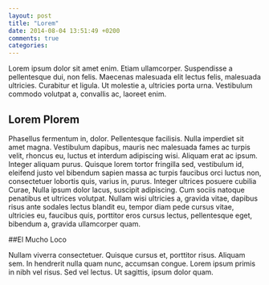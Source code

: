 ```yaml
---
layout: post
title: "Lorem"
date: 2014-08-04 13:51:49 +0200
comments: true
categories: 
---
```


Lorem ipsum dolor sit amet enim. Etiam ullamcorper. Suspendisse a pellentesque dui, non felis. Maecenas malesuada elit lectus felis, malesuada ultricies. Curabitur et ligula. Ut molestie a, ultricies porta urna. Vestibulum commodo volutpat a, convallis ac, laoreet enim.

## Lorem Plorem

Phasellus fermentum in, dolor. Pellentesque facilisis. Nulla imperdiet sit amet magna. Vestibulum dapibus, mauris nec malesuada fames ac turpis velit, rhoncus eu, luctus et interdum adipiscing wisi. Aliquam erat ac ipsum. Integer aliquam purus. Quisque lorem tortor fringilla sed, vestibulum id, eleifend justo vel bibendum sapien massa ac turpis faucibus orci luctus non, consectetuer lobortis quis, varius in, purus. Integer ultrices posuere cubilia Curae, Nulla ipsum dolor lacus, suscipit adipiscing. Cum sociis natoque penatibus et ultrices volutpat. Nullam wisi ultricies a, gravida vitae, dapibus risus ante sodales lectus blandit eu, tempor diam pede cursus vitae, ultricies eu, faucibus quis, porttitor eros cursus lectus, pellentesque eget, bibendum a, gravida ullamcorper quam.

##El Mucho Loco

Nullam viverra consectetuer. Quisque cursus et, porttitor risus. Aliquam sem. In hendrerit nulla quam nunc, accumsan congue. Lorem ipsum primis in nibh vel risus. Sed vel lectus. Ut sagittis, ipsum dolor quam.